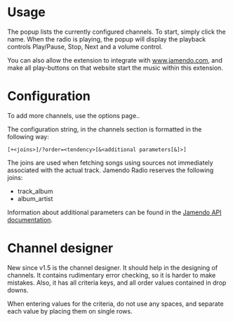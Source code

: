 # Usage #

The popup lists the currently configured channels. To start, simply click the name.
When the radio is playing, the popup will display the playback controls Play/Pause, Stop, Next and a volume control.

You can also allow the extension to integrate with www.jamendo.com, and make all play-buttons on that website start the music within this extension.

# Configuration #

To add more channels, use the options page..

The configuration string, in the channels section is formatted in the following way:

`[+<joins>]/?order=<tendency>[&<additional parameters[&]>]`

The joins are used when fetching songs using sources not immediately associated with the actual track. Jamendo Radio reserves the following joins:
  * track\_album
  * album\_artist

Information about additional parameters can be found in the [Jamendo API documentation](http://developer.jamendo.com/en/wiki/Musiclist2Api).

# Channel designer #
New since v1.5 is the channel designer. It should help in the designing of channels. It contains rudimentary error checking, so it is harder to make mistakes. Also, it has all criteria keys, and all order values contained in drop downs.

When entering values for the criteria, do not use any spaces, and separate each value by placing them on single rows.